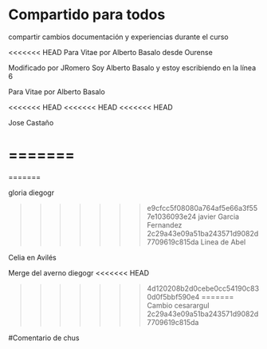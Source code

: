 # Compartido para todos

compartir cambios documentación y experiencias durante el curso

<<<<<<< HEAD
Para Vitae por Alberto Basalo desde Ourense

Modificado por JRomero
Soy Alberto Basalo y estoy escribiendo en la línea 6

Para Vitae por Alberto Basalo

<<<<<<< HEAD
<<<<<<< HEAD
<<<<<<< HEAD

Jose Castaño

=======
=======
=======

gloria
diegogr

>>>>>>> e9cfcc5f08080a764af5e66a3f557e1036093e24
javier Garcia Fernandez
>>>>>>> 2c29a43e09a51ba243571d9082d7709619c815da
Linea de Abel


Celia en Avilés

Merge del averno
diegogr
<<<<<<< HEAD
>>>>>>> 4d120208b2d0cebe0cc54190c830d0f5bbf590e4
=======
Cambio cesarargul
>>>>>>> 2c29a43e09a51ba243571d9082d7709619c815da




#Comentario de chus

